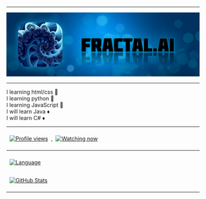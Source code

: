 <hr>
<a href="https://raw.githubusercontent.com/fractalzer/fractalzer/main/20211016_160610.jpg">
  <img src="20211016_160610.jpg">
</a>
<hr>
I learning html/css 🔶<br>
I learning python 🔶<br>
I learning JavaScript 🔶<br>
I will learn Java ♦️<br>
I will learn C# ♦️
<hr>
<a href="https://github.com/fractalzer">
  <img align="center" style="margin:0.5rem" src="https://gpvc.arturio.dev/fractalzer" alt="Profile views" />
</a>
<a href="https://github.com/fractalzer">
  <img align="center" style="margin:0.5rem" src="https://img.shields.io/github/watchers/fractalzer/fractalzer?color=00&label=Watching%20now" alt="Watching now" />
</a>
<hr>
<a href="https://github.com/fractalzer">
  <img align="center" style="margin:0.5rem" src="https://github-readme-stats.vercel.app/api/top-langs/?username=fractalzer&theme=white&title_color=000000&text_color=000000&layout=compact" alt="Language" />
</a>
<p></p>
<a href="https://github.com/fractalzer">
  <img align="center" style="margin:0.5rem" src="https://github-readme-stats.vercel.app/api?username=fractalzer&show_icons=true&line_height=27&count_private=true&title_color=000000&text_color=000000&icon_color=000000&bg_color=ffffff" alt="GitHub Stats" />
</a>
<hr>
